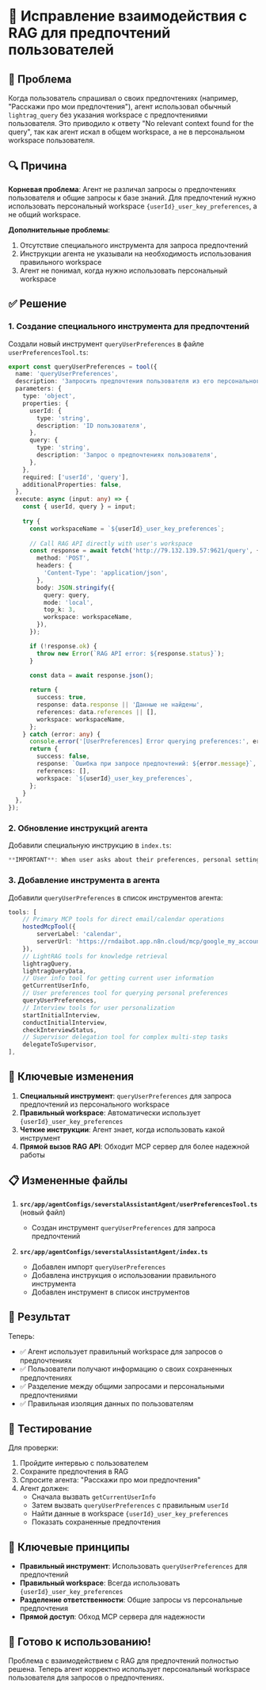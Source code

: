 # 🔧 Исправление взаимодействия с RAG для предпочтений пользователей

## 🐛 Проблема

Когда пользователь спрашивал о своих предпочтениях (например, "Расскажи про мои предпочтения"), агент использовал обычный `lightrag_query` без указания workspace с предпочтениями пользователя. Это приводило к ответу "No relevant context found for the query", так как агент искал в общем workspace, а не в персональном workspace пользователя.

## 🔍 Причина

**Корневая проблема**: Агент не различал запросы о предпочтениях пользователя и общие запросы к базе знаний. Для предпочтений нужно использовать персональный workspace `{userId}_user_key_preferences`, а не общий workspace.

**Дополнительные проблемы**:
1. Отсутствие специального инструмента для запроса предпочтений
2. Инструкции агента не указывали на необходимость использования правильного workspace
3. Агент не понимал, когда нужно использовать персональный workspace

## ✅ Решение

### 1. Создание специального инструмента для предпочтений

Создали новый инструмент `queryUserPreferences` в файле `userPreferencesTool.ts`:

```typescript
export const queryUserPreferences = tool({
  name: 'queryUserPreferences',
  description: 'Запросить предпочтения пользователя из его персонального workspace',
  parameters: {
    type: 'object',
    properties: {
      userId: {
        type: 'string',
        description: 'ID пользователя',
      },
      query: {
        type: 'string',
        description: 'Запрос о предпочтениях пользователя',
      },
    },
    required: ['userId', 'query'],
    additionalProperties: false,
  },
  execute: async (input: any) => {
    const { userId, query } = input;
    
    try {
      const workspaceName = `${userId}_user_key_preferences`;
      
      // Call RAG API directly with user's workspace
      const response = await fetch('http://79.132.139.57:9621/query', {
        method: 'POST',
        headers: {
          'Content-Type': 'application/json',
        },
        body: JSON.stringify({
          query: query,
          mode: 'local',
          top_k: 3,
          workspace: workspaceName,
        }),
      });

      if (!response.ok) {
        throw new Error(`RAG API error: ${response.status}`);
      }

      const data = await response.json();
      
      return {
        success: true,
        response: data.response || 'Данные не найдены',
        references: data.references || [],
        workspace: workspaceName,
      };
    } catch (error: any) {
      console.error('[UserPreferences] Error querying preferences:', error);
      return {
        success: false,
        response: `Ошибка при запросе предпочтений: ${error.message}`,
        references: [],
        workspace: `${userId}_user_key_preferences`,
      };
    }
  },
});
```

### 2. Обновление инструкций агента

Добавили специальную инструкцию в `index.ts`:

```typescript
**IMPORTANT**: When user asks about their preferences, personal settings, or interview data, the assistant MUST use queryUserPreferences tool with the real userId from getCurrentUserInfo, NOT the general lightrag_query tool. This ensures the assistant queries the user's personal workspace with their preferences.
```

### 3. Добавление инструмента в агента

Добавили `queryUserPreferences` в список инструментов агента:

```typescript
tools: [
    // Primary MCP tools for direct email/calendar operations
    hostedMcpTool({
        serverLabel: 'calendar',
        serverUrl: 'https://rndaibot.app.n8n.cloud/mcp/google_my_account',
    }),
    // LightRAG tools for knowledge retrieval
    lightragQuery,
    lightragQueryData,
    // User info tool for getting current user information
    getCurrentUserInfo,
    // User preferences tool for querying personal preferences
    queryUserPreferences,
    // Interview tools for user personalization
    startInitialInterview,
    conductInitialInterview,
    checkInterviewStatus,
    // Supervisor delegation tool for complex multi-step tasks
    delegateToSupervisor,
],
```

## 🔧 Ключевые изменения

1. **Специальный инструмент**: `queryUserPreferences` для запроса предпочтений из персонального workspace
2. **Правильный workspace**: Автоматически использует `{userId}_user_key_preferences`
3. **Четкие инструкции**: Агент знает, когда использовать какой инструмент
4. **Прямой вызов RAG API**: Обходит MCP сервер для более надежной работы

## 📋 Измененные файлы

1. **`src/app/agentConfigs/severstalAssistantAgent/userPreferencesTool.ts`** (новый файл)
   - Создан инструмент `queryUserPreferences` для запроса предпочтений

2. **`src/app/agentConfigs/severstalAssistantAgent/index.ts`**
   - Добавлен импорт `queryUserPreferences`
   - Добавлена инструкция о использовании правильного инструмента
   - Добавлен инструмент в список инструментов

## 🎯 Результат

Теперь:
- ✅ Агент использует правильный workspace для запросов о предпочтениях
- ✅ Пользователи получают информацию о своих сохраненных предпочтениях
- ✅ Разделение между общими запросами и персональными предпочтениями
- ✅ Правильная изоляция данных по пользователям

## 🧪 Тестирование

Для проверки:
1. Пройдите интервью с пользователем
2. Сохраните предпочтения в RAG
3. Спросите агента: "Расскажи про мои предпочтения"
4. Агент должен:
   - Сначала вызвать `getCurrentUserInfo`
   - Затем вызвать `queryUserPreferences` с правильным `userId`
   - Найти данные в workspace `{userId}_user_key_preferences`
   - Показать сохраненные предпочтения

## 🔑 Ключевые принципы

- **Правильный инструмент**: Использовать `queryUserPreferences` для предпочтений
- **Правильный workspace**: Всегда использовать `{userId}_user_key_preferences`
- **Разделение ответственности**: Общие запросы vs персональные предпочтения
- **Прямой доступ**: Обход MCP сервера для надежности

## 🚀 Готово к использованию!

Проблема с взаимодействием с RAG для предпочтений полностью решена. Теперь агент корректно использует персональный workspace пользователя для запросов о предпочтениях.
